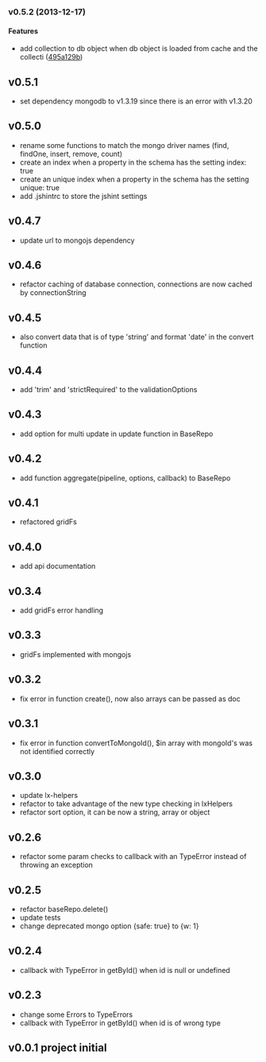 <a name="v0.5.2"></a>
### v0.5.2 (2013-12-17)


#### Features

* add collection to db object when db object is loaded from cache and the collecti ([495a129b](https://github.com/litixsoft/lx-mongodb/commit/495a129bb5f8cb33ffc059e57aa4f0872dd85033))

## v0.5.1
* set dependency mongodb to v1.3.19 since there is an error with v1.3.20

## v0.5.0
* rename some functions to match the mongo driver names (find, findOne, insert, remove, count)
* create an index when a property in the schema has the setting index: true
* create an unique index when a property in the schema has the setting unique: true
* add .jshintrc to store the jshint settings

## v0.4.7
* update url to mongojs dependency

## v0.4.6
* refactor caching of database connection, connections are now cached by connectionString

## v0.4.5
* also convert data that is of type 'string' and format 'date' in the convert function

## v0.4.4
* add 'trim' and 'strictRequired' to the validationOptions

## v0.4.3
* add option for multi update in update function in BaseRepo

## v0.4.2
* add function aggregate(pipeline, options, callback) to BaseRepo

## v0.4.1
* refactored gridFs

## v0.4.0
* add api documentation

## v0.3.4
* add gridFs error handling

## v0.3.3
* gridFs implemented with mongojs

## v0.3.2
* fix error in function create(), now also arrays can be passed as doc

## v0.3.1
* fix error in function convertToMongoId(), $in array with mongoId's was not identified correctly

## v0.3.0
* update lx-helpers
* refactor to take advantage of the new type checking in lxHelpers
* refactor sort option, it can be now a string, array or object

## v0.2.6
* refactor some param checks to callback with an TypeError instead of throwing an exception

## v0.2.5
* refactor baseRepo.delete()
* update tests
* change deprecated mongo option {safe: true} to {w: 1}

## v0.2.4
* callback with TypeError in getById() when id is null or undefined

## v0.2.3
* change some Errors to TypeErrors
* callback with TypeError in getById() when id is of wrong type

## v0.0.1 project initial